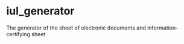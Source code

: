 # iul_generator
The generator of the sheet of electronic documents and information-certifying sheet
